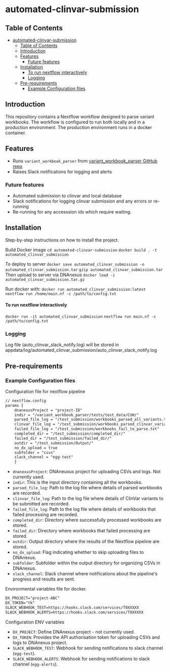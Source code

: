 # automated-clinvar-submission

## Table of Contents

- [automated-clinvar-submission](#automated-clinvar-submission)
  - [Table of Contents](#table-of-contents)
  - [Introduction](#introduction)
  - [Features](#features)
    - [Future features](#future-features)
  - [Installation](#installation)
      - [To run nextflow interactively](#to-run-nextflow-interactively)
    - [Logging](#logging)
  - [Pre-requirements](#pre-requirements)
    - [Example Configuration files](#example-configuration-files)

## Introduction

This repository contains a Nextflow workflow designed to parse variant workbooks.
The workflow is configured to run both locally and in a production environment.
The production environment runs in a docker container.

## Features

- Runs `variant_workbook_parser` from [variant_workbook_parser GitHub repo](https://github.com/eastgenomics/variant_workbook_parser)
- Raises Slack notifications for logging and alerts

### Future features

- Automated submission to clinvar and local database
- Slack notifications for logging clinvar submission and any errors or re-running
- Re-running for any accesssion ids which require waiting.


## Installation
Step-by-step instructions on how to install the project.

Build Docker image
`cd automated-clinvar-submission`
`docker build . -t automated_clinvar_submission`

To deploy to server
`docker save automated_clinvar_submission -o automated_clinvar_submission.tar`
`gzip automated_clinvar_submission.tar`
Then upload to server via DNAnexus
`docker load -i automated_clinvar_submission.tar.gz`

Run docker with:
`docker run automated_clinvar_submission:latest nextflow run /home/main.nf -c /path/to/config.txt`

#### To run nextflow interactively
`docker run -it automated_clinvar_submission`
`nextflow run main.nf -c /path/to/config.txt`


### Logging

Log file (auto_clinvar_slack_notify.log) will be stored in appdata/log/automated_clinvar_submission/auto_clinvar_slack_notify.log

## Pre-requirements
### Example Configuration files
Configuration file for nextflow pipeline

```txt
// nextflow.config
params {
    dnanexusProject = "project-ID"
    indir = "/variant_workbook_parser/tests/test_data/CUH/"
    parsed_file_log = "/test_submission/workbooks_parsed_all_variants.txt"
    clinvar_file_log = "/test_submission/workbooks_parsed_clinvar_variants.txt"
    failed_file_log = "/test_submission/workbooks_fail_to_parse.txt"
    completed_dir = "/test_submission/completed_dir/"
    failed_dir = "/test_submission/failed_dir/"
    outdir = "/test_submission/Output/"
    no_dx_upload = true
    subfolder = "csvs"
    slack_channel = "egg-test"
    }

```

- `dnanexusProject`: DNAneuxus project for uploading CSVs and logs. Not currently used.
- `indir`: This is the input directory containing all the workbooks.
- `parsed_file_log`: Path to the log file where details of parsed workbooks are recorded.
- `clinvar_file_log`: Path to the log file where details of ClinVar variants to be submitted are recorded.
- `failed_file_log`: Path to the log file where details of workbooks that failed processing are recorded.
- `completed_dir`: Directory where successfully processed workbooks are stored.
- `failed_dir`: Directory where workbooks that failed processing are stored.
- `outdir`: Output directory where the results of the Nextflow pipeline are stored.
- `no_dx_upload`: Flag indicating whether to skip uploading files to DNAnexus.
- `subfolder`: Subfolder within the output directory for organizing CSVs in DNAnexus.
- `slack_channel`: Slack channel where notifications about the pipeline's progress and results are sent.

Environmental variables file for docker.
``` txt
DX_PROJECT="project-ABC"
DX_TOKEN="tk"
SLACK_WEBHOOK_TEST=https://hooks.slack.com/services/T0XXXXX
SLACK_WEBHOOK_ALERTS=https://hooks.slack.com/services/T0XXXXX
```

Configuration ENV variables
- `DX_PROJECT`: Define DNAnexus project - not currently used.
- `DX_TOKEN`: Provides the API authorisation token for uploading CSVs and logs to DNAnexus project.
- `SLACK_WEBHOOK_TEST`: Webhook for sending notifications to slack channel (`egg-test`).
- `SLACK_WEBHOOK_ALERTS`: Webhook for sending notifications to slack channel (`egg-alerts`).
